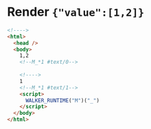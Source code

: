 # Render `{"value":[1,2]}`

```html
<!---->
<html>
  <head />
  <body>
    1,2
    <!--M_*1 #text/0-->
     
    <!---->
    1
    <!--M_*1 #text/1-->
    <script>
      WALKER_RUNTIME("M")("_")
    </script>
  </body>
</html>
```
